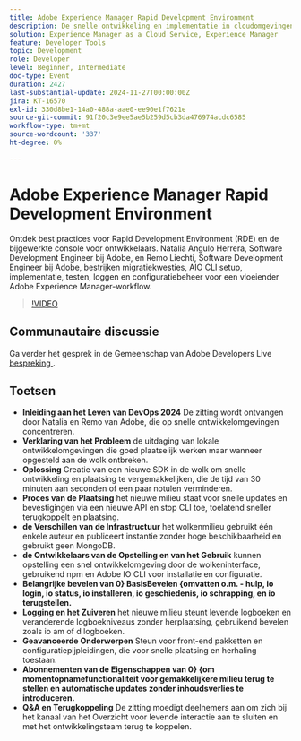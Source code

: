 ```yaml
---
title: Adobe Experience Manager Rapid Development Environment
description: De snelle ontwikkeling en implementatie in cloudomgevingen mogelijk maken met de nieuwe SDK van Adobe, waardoor de implementatietijd aanzienlijk wordt verkort en snelle updates, livelogs en geavanceerde configuratieopties worden ondersteund, zoals besproken in DevOps Life 2024.
solution: Experience Manager as a Cloud Service, Experience Manager
feature: Developer Tools
topic: Development
role: Developer
level: Beginner, Intermediate
doc-type: Event
duration: 2427
last-substantial-update: 2024-11-27T00:00:00Z
jira: KT-16570
exl-id: 330d8be1-14a0-488a-aae0-ee90e1f7621e
source-git-commit: 91f20c3e9ee5ae5b259d5cb3da476974acdc6585
workflow-type: tm+mt
source-wordcount: '337'
ht-degree: 0%

---
```


# Adobe Experience Manager Rapid Development Environment

Ontdek best practices voor Rapid Development Environment (RDE) en de bijgewerkte console voor ontwikkelaars. Natalia Angulo Herrera, Software Development Engineer bij Adobe, en Remo Liechti, Software Development Engineer bij Adobe, bestrijken migratiekwesties, AIO CLI setup, implementatie, testen, loggen en configuratiebeheer voor een vloeiender Adobe Experience Manager-workflow.

>[!VIDEO](https://video.tv.adobe.com/v/3440397/?learn=on&enablevpops)


## Communautaire discussie

Ga verder het gesprek in de Gemeenschap van Adobe Developers Live [ bespreking ](https://adobe.ly/3UJluDo).

## Toetsen

* **Inleiding aan het Leven van DevOps 2024** De zitting wordt ontvangen door Natalia en Remo van Adobe, die op snelle ontwikkelomgevingen concentreren.
* **Verklaring van het Probleem** de uitdaging van lokale ontwikkelomgevingen die goed plaatselijk werken maar wanneer opgesteld aan de wolk ontbreken.
* **Oplossing** Creatie van een nieuwe SDK in de wolk om snelle ontwikkeling en plaatsing te vergemakkelijken, die de tijd van 30 minuten aan seconden of een paar notulen verminderen.
* **Proces van de Plaatsing** het nieuwe milieu staat voor snelle updates en bevestigingen via een nieuwe API en stop CLI toe, toelatend sneller terugkoppelt en plaatsing.
* **de Verschillen van de Infrastructuur** het wolkenmilieu gebruikt één enkele auteur en publiceert instantie zonder hoge beschikbaarheid en gebruikt geen MongoDB.
* **de Ontwikkelaars van de Opstelling en van het Gebruik** kunnen opstelling een snel ontwikkelomgeving door de wolkeninterface, gebruikend npm en Adobe IO CLI voor installatie en configuratie.
* **Belangrijke bevelen van 0} BasisBevelen {omvatten o.m. - hulp, io login, io status, io installeren, io geschiedenis, io schrapping, en io terugstellen.**
* **Logging en het Zuiveren** het nieuwe milieu steunt levende logboeken en veranderende logboekniveaus zonder herplaatsing, gebruikend bevelen zoals io am of d logboeken.
* **Geavanceerde Onderwerpen** Steun voor front-end pakketten en configuratiepijpleidingen, die voor snelle plaatsing en herhaling toestaan.
* **Abonnementen van de Eigenschappen van 0} {om momentopnamefunctionaliteit voor gemakkelijkere milieu terug te stellen en automatische updates zonder inhoudsverlies te introduceren.**
* **Q&amp;A en Terugkoppeling** De zitting moedigt deelnemers aan om zich bij het kanaal van het Overzicht voor levende interactie aan te sluiten en met het ontwikkelingsteam terug te koppelen.
